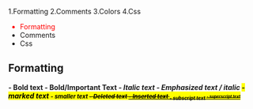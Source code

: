1.Formatting
2.Comments
3.Colors
4.Css
<ul>
  <li style='color:red'>Formatting</li>
  <li>Comments</li>
  <li>Css</li>
</ul>


Formatting
-----------
<b> - Bold text
<strong> - Bold/Important Text
<i> - Italic text
<em> - Emphasized text / italic
<mark> - marked text
<small> - smaller text
<del> - Deleted text
<ins> - Inserted text
<sub> - subscript text
<sup> - superscript text